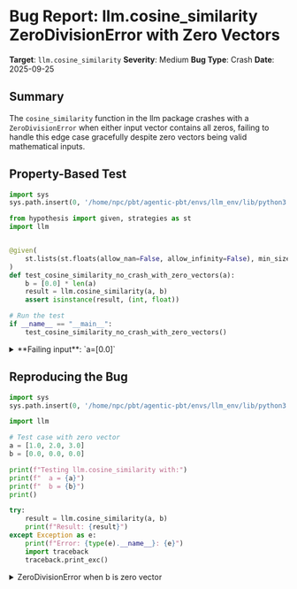 # Bug Report: llm.cosine_similarity ZeroDivisionError with Zero Vectors

**Target**: `llm.cosine_similarity`
**Severity**: Medium
**Bug Type**: Crash
**Date**: 2025-09-25

## Summary

The `cosine_similarity` function in the llm package crashes with a `ZeroDivisionError` when either input vector contains all zeros, failing to handle this edge case gracefully despite zero vectors being valid mathematical inputs.

## Property-Based Test

```python
import sys
sys.path.insert(0, '/home/npc/pbt/agentic-pbt/envs/llm_env/lib/python3.13/site-packages')

from hypothesis import given, strategies as st
import llm


@given(
    st.lists(st.floats(allow_nan=False, allow_infinity=False), min_size=1, max_size=100)
)
def test_cosine_similarity_no_crash_with_zero_vectors(a):
    b = [0.0] * len(a)
    result = llm.cosine_similarity(a, b)
    assert isinstance(result, (int, float))

# Run the test
if __name__ == "__main__":
    test_cosine_similarity_no_crash_with_zero_vectors()
```

<details>

<summary>
**Failing input**: `a=[0.0]`
</summary>
```
Traceback (most recent call last):
  File "/home/npc/pbt/agentic-pbt/worker_/57/hypo.py", line 18, in <module>
    test_cosine_similarity_no_crash_with_zero_vectors()
    ~~~~~~~~~~~~~~~~~~~~~~~~~~~~~~~~~~~~~~~~~~~~~~~~~^^
  File "/home/npc/pbt/agentic-pbt/worker_/57/hypo.py", line 9, in test_cosine_similarity_no_crash_with_zero_vectors
    st.lists(st.floats(allow_nan=False, allow_infinity=False), min_size=1, max_size=100)
               ^^^
  File "/home/npc/pbt/agentic-pbt/envs/llm_env/lib/python3.13/site-packages/hypothesis/core.py", line 2124, in wrapped_test
    raise the_error_hypothesis_found
  File "/home/npc/pbt/agentic-pbt/worker_/57/hypo.py", line 13, in test_cosine_similarity_no_crash_with_zero_vectors
    result = llm.cosine_similarity(a, b)
  File "/home/npc/pbt/agentic-pbt/envs/llm_env/lib/python3.13/site-packages/llm/__init__.py", line 462, in cosine_similarity
    return dot_product / (magnitude_a * magnitude_b)
           ~~~~~~~~~~~~^~~~~~~~~~~~~~~~~~~~~~~~~~~~~
ZeroDivisionError: float division by zero
Falsifying example: test_cosine_similarity_no_crash_with_zero_vectors(
    a=[0.0],
)
```
</details>

## Reproducing the Bug

```python
import sys
sys.path.insert(0, '/home/npc/pbt/agentic-pbt/envs/llm_env/lib/python3.13/site-packages')

import llm

# Test case with zero vector
a = [1.0, 2.0, 3.0]
b = [0.0, 0.0, 0.0]

print(f"Testing llm.cosine_similarity with:")
print(f"  a = {a}")
print(f"  b = {b}")
print()

try:
    result = llm.cosine_similarity(a, b)
    print(f"Result: {result}")
except Exception as e:
    print(f"Error: {type(e).__name__}: {e}")
    import traceback
    traceback.print_exc()
```

<details>

<summary>
ZeroDivisionError when b is zero vector
</summary>
```
Traceback (most recent call last):
  File "/home/npc/pbt/agentic-pbt/worker_/57/repo.py", line 16, in <module>
    result = llm.cosine_similarity(a, b)
  File "/home/npc/pbt/agentic-pbt/envs/llm_env/lib/python3.13/site-packages/llm/__init__.py", line 462, in cosine_similarity
    return dot_product / (magnitude_a * magnitude_b)
           ~~~~~~~~~~~~^~~~~~~~~~~~~~~~~~~~~~~~~~~~~
ZeroDivisionError: float division by zero
Testing llm.cosine_similarity with:
  a = [1.0, 2.0, 3.0]
  b = [0.0, 0.0, 0.0]

Error: ZeroDivisionError: float division by zero
```
</details>

## Why This Is A Bug

This is a bug because the function fails to handle a mathematically valid edge case. Zero vectors are legitimate vectors that commonly occur in real-world applications such as:

1. **Sparse embeddings** - Where many dimensions may be zero
2. **Initialization states** - Before embeddings are populated
3. **Missing data** - When embeddings are unavailable for certain items
4. **Null representations** - Intentional zero vectors representing absence

The function crashes with an unhelpful `ZeroDivisionError` that doesn't indicate the actual problem (zero magnitude vectors). While cosine similarity is mathematically undefined for zero vectors, a robust implementation should either:
- Return a sentinel value like `0.0` or `float('nan')`
- Raise a descriptive `ValueError` explaining that cosine similarity is undefined for zero vectors

The current implementation violates the principle of least surprise and provides poor developer experience.

## Relevant Context

The `cosine_similarity` function is located at `/home/npc/pbt/agentic-pbt/envs/llm_env/lib/python3.13/site-packages/llm/__init__.py:458-462` and implements the standard cosine similarity formula without any input validation or edge case handling.

The function has no documentation, type hints, or comments explaining expected behavior. This utility function is likely used for comparing embeddings from language models, where zero vectors may occur when:
- Embeddings fail to generate
- Default/placeholder embeddings are used
- Sparse representations have all-zero segments

Other implementations handle this case:
- **NumPy/SciPy**: Various approaches including returning NaN
- **scikit-learn**: Has discussions about appropriate handling (see GitHub issue #15256)
- **PyTorch**: Adds small epsilon to denominators to avoid division by zero

## Proposed Fix

```diff
def cosine_similarity(a, b):
    dot_product = sum(x * y for x, y in zip(a, b))
    magnitude_a = sum(x * x for x in a) ** 0.5
    magnitude_b = sum(x * x for x in b) ** 0.5
+
+   # Handle zero vectors - cosine similarity undefined
+   if magnitude_a == 0.0 or magnitude_b == 0.0:
+       return 0.0  # Or float('nan') for mathematical correctness
+
    return dot_product / (magnitude_a * magnitude_b)
```